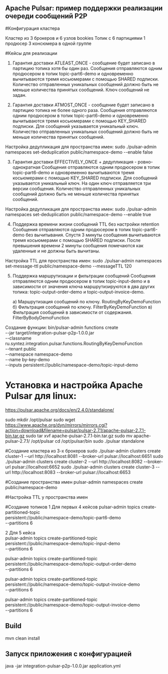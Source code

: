 ## Apache Pulsar: пример поддержки реализации очереди сообщений Р2Р

#Конфигурация кластера

Кластер из 3 брокеров и 6 узлов bookies
Топик с  6 партициями
1 продюсер
3 консюмера в одной группе

#Кейсы для реализации 
1. Гарантия доставки ATLEAST_ONCE - сообщение будет записано в партицию топика хотя бы один раз.
Сообщения отправляются одним продюсером в топик topic-part6-demo и одновременно вычитываются тремя косьюмерами с помощью SHARED подписки.
Количество отправленных уникальных сообщений должно быть не меньше количества принятых сообщений.
Ключ сообщений не задан. 

2. Гарантия доставки ATMOST_ONCE - сообщение будет записано в партицию топика не более одного раза.
Сообщения отправляются одним продюсером в топик topic-part6-demo и одновременно вычитываются тремя косьюмерами с помощью KEY_SHARED подписки.
Для сообщений указывается уникальный ключ. Количество отправленных уникальных сообщений должно быть не меньше количества принятых сообщений.

Настройка дедупликация для пространства имен:
sudo ./pulsar-admin namespaces set-deduplication public/namespace-demo --enable false

3. Гарантия доставки EFFECTIVELY_ONCE + дедупликация - ровно-однократная
Сообщения отправляются одним продюсером в топик topic-part6-demo и одновременно вычитываются тремя косьюмерами с помощью KEY_SHARED подписки.
Для сообщений указывается уникальный ключ. На один ключ отправляется три версии сообщения.
Количество отправленных уникальных сообщений должно быть не меньше количества принятых сообщений.

Настройка дедупликация для пространства имен:
sudo ./pulsar-admin namespaces set-deduplication public/namespace-demo --enable true

4. Поддержка времени жизни сообщений TTL без настройки retention
Сообщения отправляются одним продюсером в топик topic-part6-demo без вычитывания.
Спустя 3 минуты сообщения вычитываются тремя косьюмерами с помощью SHARED подписки.
После превышения времени 2 минуты сообщения помечаются как удаленные и не должны быть вычитаны.

Настройка TTL для пространства имен:
sudo ./pulsar-admin namespaces set-message-ttl public/namespace-demo --messageTTL 120 

5. Поддержка маршрутизации и фильтрации сообщений
Сообщения отправляются одним продюсером в топик topic-input-demo и в зависимости от значения ключа маршрутизируются в два других топика:
topic-output-order-demo и topic-output-invoice-demo.

    а) Маршрутизация сообщений по ключу.
       RoutingByKeyDemoFunction
    б) Фильтрация сообщений по ключу.
       FilterByKeyDemoFunction
    в) Фильтрация сообщений в зависимости от содержания.
       FilterByBodyDemoFunction

Создание функции:
bin/pulsar-admin functions create \
  --jar target/integration-pulsar-p2p-1.0.0.jar \
  --classname ru.syntez.integration.pulsar.functions.RoutingByKeyDemoFunction \
  --tenant public \
  --namespace namespace-demo \
  --name by-key-demo \
  --inputs persistent://public/namespace-demo/topic-input-demo 

# Установка и настройка Apache Pulsar для linux:
https://pulsar.apache.org/docs/en/2.4.0/standalone/

sudo mkdir /opt/pulsar
sudo wget https://www.apache.org/dyn/mirrors/mirrors.cgi?action=download&filename=pulsar/pulsar-2.7.1/apache-pulsar-2.7.1-bin.tar.gz
sudo tar xvf apache-pulsar-2.7.1-bin.tar.gz
sudo mv apache-pulsar-2.7.1/ /opt/pulsar
cd /opt/pulsar/bin
sudo ./pulsar standalone

#Создание кластера из 3-х брокеров
sudo ./pulsar-admin clusters create cluster-1 --url http://localhost:8081 --broker-url pulsar://localhost:6651
sudo ./pulsar-admin clusters create cluster-2 --url http://localhost:8082 --broker-url pulsar://localhost:6652
sudo ./pulsar-admin clusters create cluster-3 --url http://localhost:8083 --broker-url pulsar://localhost:6653

#Создание пространства имен
pulsar-admin namespaces create public/namespace-demo

#Настройка TTL у пространства имен

#Создание топиков
1 Для первых 4 кейсов
pulsar-admin topics create-partitioned-topic \
  persistent://public/namespace-demo/topic-part6-demo \
  --partitions 6

2 Для 5 кейса  
pulsar-admin topics create-partitioned-topic \
  persistent://public/namespace-demo/topic-input-demo \
  --partitions 6

pulsar-admin topics create-partitioned-topic \
  persistent://public/namespace-demo/topic-output-order-demo \
  --partitions 6
  
pulsar-admin topics create-partitioned-topic \
  persistent://public/namespace-demo/topic-output-invoice-demo \
  --partitions 6      

pulsar-admin topics create-partitioned-topic \
  persistent://public/namespace-demo/topic-output-invoice-demo \
  --partitions 6
  
## Build
mvn clean install

## Запуск приложения с конфигурацией
java -jar integration-pulsar-p2p-1.0.0.jar application.yml
